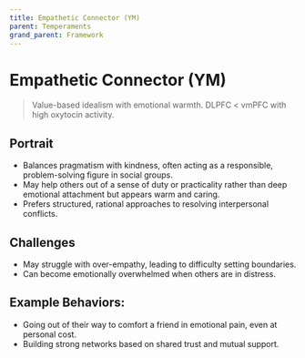 ```yaml
---
title: Empathetic Connector (YM)
parent: Temperaments
grand_parent: Framework
---
```


# Empathetic Connector (YM)

>Value-based idealism with emotional warmth. DLPFC < vmPFC with high oxytocin activity.

## Portrait
* Balances pragmatism with kindness, often acting as a responsible, problem-solving figure in social groups.
* May help others out of a sense of duty or practicality rather than deep emotional attachment but appears warm and caring.
* Prefers structured, rational approaches to resolving interpersonal conflicts.

## Challenges
* May struggle with over-empathy, leading to difficulty setting boundaries.
* Can become emotionally overwhelmed when others are in distress.

## Example Behaviors:
* Going out of their way to comfort a friend in emotional pain, even at personal cost.
* Building strong networks based on shared trust and mutual support.